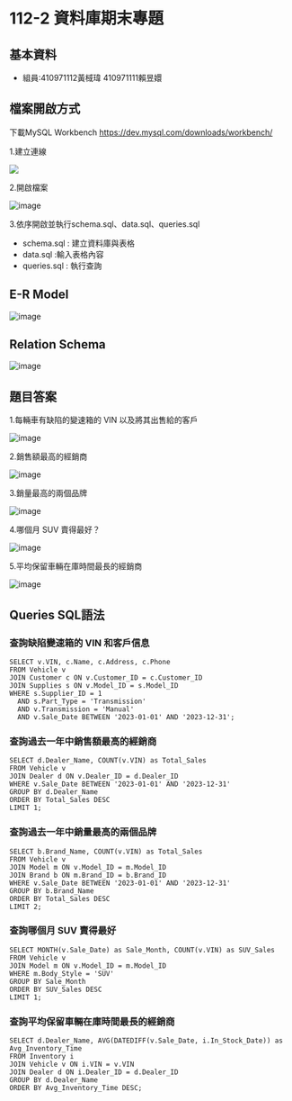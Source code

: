# 112-2 資料庫期末專題
## 基本資料
* 組員:410971112黃棫瑋 410971111賴昱嬛

## 檔案開啟方式

下載MySQL Workbench
https://dev.mysql.com/downloads/workbench/

1.建立連線

![](https://github.com/polarizationnnn/helpme/blob/picture/messageImage_1718850631599.jpg?raw=true)

2.開啟檔案

![image](https://github.com/polarizationnnn/helpme/blob/picture/messageImage_1718850688384.jpg?raw=true)

3.依序開啟並執行schema.sql、data.sql、queries.sql
- schema.sql : 建立資料庫與表格
- data.sql :輸入表格內容
- queries.sql : 執行查詢

## E-R Model

![image](https://github.com/polarizationnnn/helpme/blob/picture/helpme.drawio.png?raw=true)

## Relation Schema

![image]()

## 題目答案

1.每輛車有缺陷的變速箱的 VIN 以及將其出售給的客戶

![image](https://github.com/polarizationnnn/helpme/blob/picture/messageImage_1718850365456_0.jpg?raw=true)


2.銷售額最高的經銷商

![image](https://github.com/polarizationnnn/helpme/blob/picture/messageImage_1718850384690_0.jpg?raw=true)

3.銷量最高的兩個品牌

![image](https://github.com/polarizationnnn/helpme/blob/picture/picture%20(1).jpg?raw=true)

4.哪個月 SUV 賣得最好？

![image](https://github.com/polarizationnnn/helpme/blob/picture/picture%20(2).jpg?raw=true)

5.平均保留車輛在庫時間最長的經銷商

![image](https://github.com/polarizationnnn/helpme/blob/picture/picture%20(3).jpg?raw=true)

## Queries SQL語法

### 查詢缺陷變速箱的 VIN 和客戶信息
```MySQL
SELECT v.VIN, c.Name, c.Address, c.Phone
FROM Vehicle v
JOIN Customer c ON v.Customer_ID = c.Customer_ID
JOIN Supplies s ON v.Model_ID = s.Model_ID
WHERE s.Supplier_ID = 1
  AND s.Part_Type = 'Transmission'
  AND v.Transmission = 'Manual'
  AND v.Sale_Date BETWEEN '2023-01-01' AND '2023-12-31';
```

### 查詢過去一年中銷售額最高的經銷商
```MySQL
SELECT d.Dealer_Name, COUNT(v.VIN) as Total_Sales
FROM Vehicle v
JOIN Dealer d ON v.Dealer_ID = d.Dealer_ID
WHERE v.Sale_Date BETWEEN '2023-01-01' AND '2023-12-31'
GROUP BY d.Dealer_Name
ORDER BY Total_Sales DESC
LIMIT 1;
```

### 查詢過去一年中銷量最高的兩個品牌
```MySQL
SELECT b.Brand_Name, COUNT(v.VIN) as Total_Sales
FROM Vehicle v
JOIN Model m ON v.Model_ID = m.Model_ID
JOIN Brand b ON m.Brand_ID = b.Brand_ID
WHERE v.Sale_Date BETWEEN '2023-01-01' AND '2023-12-31'
GROUP BY b.Brand_Name
ORDER BY Total_Sales DESC
LIMIT 2;
```

### 查詢哪個月 SUV 賣得最好
```MySQL
SELECT MONTH(v.Sale_Date) as Sale_Month, COUNT(v.VIN) as SUV_Sales
FROM Vehicle v
JOIN Model m ON v.Model_ID = m.Model_ID
WHERE m.Body_Style = 'SUV'
GROUP BY Sale_Month
ORDER BY SUV_Sales DESC
LIMIT 1;
```

### 查詢平均保留車輛在庫時間最長的經銷商
```MySQL
SELECT d.Dealer_Name, AVG(DATEDIFF(v.Sale_Date, i.In_Stock_Date)) as Avg_Inventory_Time
FROM Inventory i
JOIN Vehicle v ON i.VIN = v.VIN
JOIN Dealer d ON i.Dealer_ID = d.Dealer_ID
GROUP BY d.Dealer_Name
ORDER BY Avg_Inventory_Time DESC;
```
